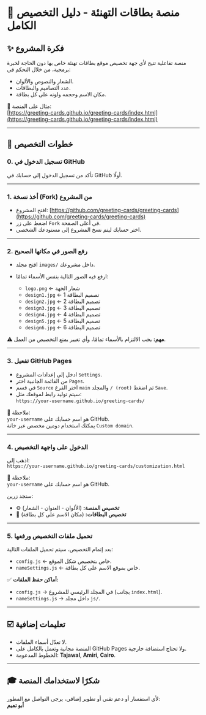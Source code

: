 # 🎉 منصة بطاقات التهنئة - دليل التخصيص الكامل

## ✨ فكرة المشروع
منصة تفاعلية تتيح لأي جهة تخصيص موقع بطاقات تهنئة خاص بها دون الحاجة لخبرة برمجية، من خلال التحكم في:
- الشعار والنصوص والألوان.
- عدد التصاميم والبطاقات.
- مكان الاسم وحجمه ولونه على كل بطاقة.

🔗 مثال على المنصة:  
[https://greeting-cards.github.io/greeting-cards/index.html](https://greeting-cards.github.io/greeting-cards/index.html)

---

## 📅 خطوات التخصيص

### 0. تسجيل الدخول في GitHub
تأكد من تسجيل الدخول إلى حسابك في GitHub أولًا.

---

### 1. أخذ نسخة (Fork) من المشروع
- افتح المشروع: [https://github.com/greeting-cards/greeting-cards](https://github.com/greeting-cards/greeting-cards)
- اضغط على زر `Fork` في أعلى الصفحة.
- اختر حسابك ليتم نسخ المشروع إلى مستودعك الشخصي.

---

### 2. رفع الصور في مكانها الصحيح
- افتح مجلد `images/` داخل مشروعك.
- ارفع فيه الصور التالية بنفس الأسماء تمامًا:

  - `logo.png` ← شعار الجهة
  - `design1.jpg` ← تصميم البطاقة 1
  - `design2.jpg` ← تصميم البطاقة 2
  - `design3.jpg` ← تصميم البطاقة 3
  - `design4.jpg` ← تصميم البطاقة 4
  - `design5.jpg` ← تصميم البطاقة 5
  - `design6.jpg` ← تصميم البطاقة 6


⚠️ **مهم:** يجب الالتزام بالأسماء تمامًا، وأي تغيير يمنع التخصيص من العمل.

---

### 3. تفعيل GitHub Pages
- ادخل إلى إعدادات المشروع `Settings`.
- من القائمة الجانبية اختر `Pages`.
- في قسم `Source` اختر الفرع `main` والمجلد `/ (root)` ثم اضغط `Save`.
- سيتم توليد رابط لموقعك مثل:  
  `https://your-username.github.io/greeting-cards/`

🔹 ملاحظة:  
`your-username` هو اسم حسابك على GitHub.  
يمكنك استخدام دومين مخصص عبر خانة `Custom domain`.

---

### 4. الدخول على واجهة التخصيص
اذهب إلى:  
`https://your-username.github.io/greeting-cards/customization.html`

🔹 ملاحظة:  
`your-username` هو اسم حسابك على GitHub.  


ستجد زرين:
- ⚙️ **تخصيص المنصة:** (الألوان - العنوان - الشعار)  
- 🌟 **تخصيص البطاقات:** (مكان الاسم على كل بطاقة)

---

### 5. تحميل ملفات التخصيص ورفعها
بعد إتمام التخصيص، سيتم تحميل الملفات التالية:
- `config.js` ← خاص بتخصيص شكل الموقع.
- `nameSettings.js` ← خاص بموقع الاسم على كل بطاقة.

✅ **أماكن حفظ الملفات:**
- `config.js` → في المجلد الرئيسي للمشروع (بجانب `index.html`).
- `nameSettings.js` → داخل مجلد `js/`.

---

## ☑️ تعليمات إضافية
- لا تعدّل أسماء الملفات.
- المنصة مجانية وتعمل بالكامل على GitHub Pages ولا تحتاج استضافة خارجية.
- الخطوط المدعومة: **Tajawal**, **Amiri**, **Cairo**.

---

## 🎓 شكرًا لاستخدامك المنصة
لأي استفسار أو دعم تقني أو تطوير إضافي، يرجى التواصل مع المطور:  
**أبو تميم**
